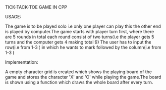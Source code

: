 TICK-TACK-TOE GAME IN CPP


USAGE:

The game is to be played solo i.e only one player can play this the other end is played by computer.The game starts with player turn first, where there are 5 rounds in total  each round consist of two turns(i.e the player gets 5 turns and the computer gets 4 making total 9)
The user has to input the row(i.e from 1-3 ) in which he wants to mark followed by the column(i.e from 1-3 )

Implementation:

A empty character grid is created which shows the playing board of the game and stores the character 'X' and 'O' while playing the game.The board is shown using a function which draws the whole board after every turn.

